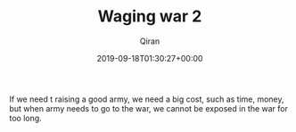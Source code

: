 ﻿---
title: Waging war 2
author: Qiran
type: post
date: 2019-09-18T01:30:27+00:00
aliases: ["/waging-war-2/"]
s:
  - "Sun Tzu's The Art of War"
---
If we need t raising a good army, we need a big cost, such as time, money, but when army needs to go to the war, we cannot be exposed in the war for too long.

